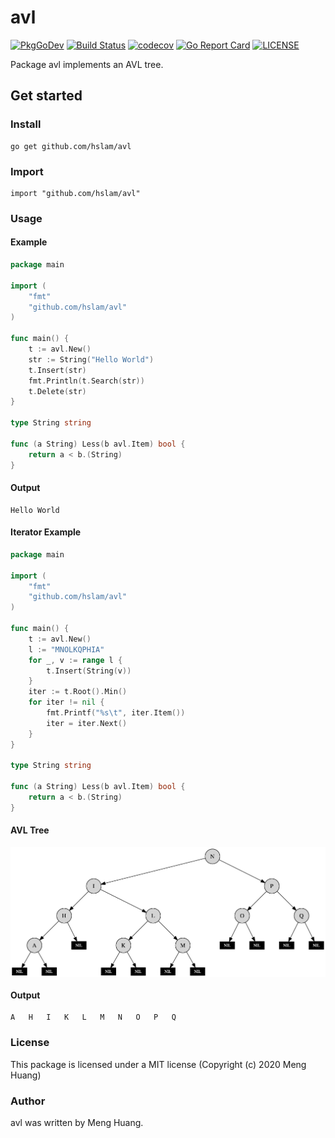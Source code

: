 # avl
[![PkgGoDev](https://pkg.go.dev/badge/github.com/hslam/avl)](https://pkg.go.dev/github.com/hslam/avl)
[![Build Status](https://travis-ci.org/hslam/avl.svg?branch=master)](https://travis-ci.org/hslam/avl)
[![codecov](https://codecov.io/gh/hslam/avl/branch/master/graph/badge.svg)](https://codecov.io/gh/hslam/avl)
[![Go Report Card](https://goreportcard.com/badge/github.com/hslam/avl)](https://goreportcard.com/report/github.com/hslam/avl)
[![LICENSE](https://img.shields.io/github/license/hslam/avl.svg?style=flat-square)](https://github.com/hslam/avl/blob/master/LICENSE)

Package avl implements an AVL tree.

## Get started

### Install
```
go get github.com/hslam/avl
```
### Import
```
import "github.com/hslam/avl"
```
### Usage
#### Example
```go
package main

import (
	"fmt"
	"github.com/hslam/avl"
)

func main() {
	t := avl.New()
	str := String("Hello World")
	t.Insert(str)
	fmt.Println(t.Search(str))
	t.Delete(str)
}

type String string

func (a String) Less(b avl.Item) bool {
	return a < b.(String)
}
```

#### Output
```
Hello World
```

#### Iterator Example
```go
package main

import (
	"fmt"
	"github.com/hslam/avl"
)

func main() {
	t := avl.New()
	l := "MNOLKQPHIA"
	for _, v := range l {
		t.Insert(String(v))
	}
	iter := t.Root().Min()
	for iter != nil {
		fmt.Printf("%s\t", iter.Item())
		iter = iter.Next()
	}
}

type String string

func (a String) Less(b avl.Item) bool {
	return a < b.(String)
}
```
#### AVL Tree
<img src="https://raw.githubusercontent.com/hslam/avl/master/avl.png" alt="avl" align=center>

#### Output
```
A	H	I	K	L	M	N	O	P	Q
```

### License
This package is licensed under a MIT license (Copyright (c) 2020 Meng Huang)

### Author
avl was written by Meng Huang.


